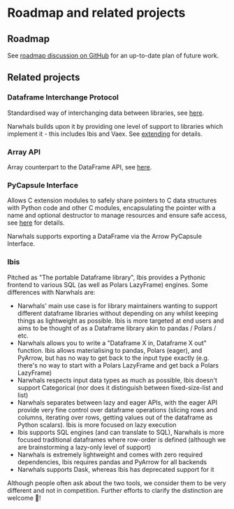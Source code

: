 # Roadmap and related projects

## Roadmap

See [roadmap discussion on GitHub](https://github.com/narwhals-dev/narwhals/discussions/1370)
for an up-to-date plan of future work.

## Related projects

### Dataframe Interchange Protocol

Standardised way of interchanging data between libraries, see
[here](https://data-apis.org/dataframe-protocol/latest/index.html).

Narwhals builds upon it by providing one level of support to libraries which implement it -
this includes Ibis and Vaex. See [extending](extending.md) for details.

### Array API

Array counterpart to the DataFrame API, see [here](https://data-apis.org/array-api/2022.12/index.html).

### PyCapsule Interface

Allows C extension modules to safely share pointers to C data structures with Python code and other C modules, encapsulating the pointer with a name and optional destructor to manage resources and ensure safe access, see [here](https://arrow.apache.org/docs/format/CDataInterface/PyCapsuleInterface.html) for details. 

Narwhals supports exporting a DataFrame via the Arrow PyCapsule Interface.

### Ibis

Pitched as "The portable Dataframe library", Ibis provides a Pythonic frontend
to various SQL (as well as Polars LazyFrame) engines. Some differences with Narwhals are:

- Narwhals' main use case is for library maintainers wanting to support
  different dataframe libraries without depending on any whilst keeping
  things as lightweight as possible. Ibis is more targeted at end users
  and aims to be thought of as a Dataframe library akin to
  pandas / Polars / etc.
- Narwhals allows you to write a "Dataframe X in, Dataframe X out" function.
  Ibis allows materialising to pandas, Polars (eager), and PyArrow, but has
  no way to get back to the input type exactly (e.g. there's no way to
  start with a Polars LazyFrame and get back a Polars LazyFrame)
- Narwhals respects input data types as much as possible, Ibis doesn't
  support Categorical (nor does it distinguish between fixed-size-list and
  list)
- Narwhals separates between lazy and eager APIs, with the eager API
  provide very fine control over dataframe operations (slicing rows and
  columns, iterating over rows, getting values out of the dataframe as
  Python scalars). Ibis is more focused on lazy execution
- Ibis supports SQL engines (and can translate to SQL),
  Narwhals is more focused traditional dataframes where row-order is defined
  (although we are brainstorming a lazy-only level of support)
- Narwhals is extremely lightweight and comes with zero required dependencies,
  Ibis requires pandas and PyArrow for all backends
- Narwhals supports Dask, whereas Ibis has deprecated support for it

Although people often ask about the two tools, we consider them to be
very different and not in competition. Further efforts to clarify the
distinction are welcome 🙏!


